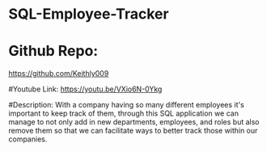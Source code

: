 # SQL-Employee-Tracker

# Github Repo: 
https://github.com/Keithly009

#Youtube Link: 
https://youtu.be/VXio6N-0Ykg

#Description: 
With a company having so many different employees it's important to keep track of them, through this SQL application we can manage to not only add in new departments,
employees, and roles but also remove them so that we can facilitate ways to better track those within our companies. 
